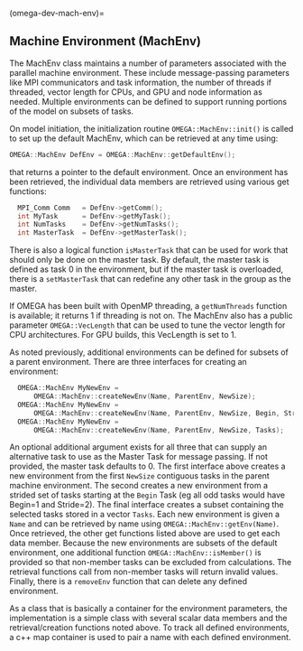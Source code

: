 (omega-dev-mach-env)=

## Machine Environment (MachEnv)

The MachEnv class maintains a number of parameters associated with
the parallel machine environment. These include message-passing parameters
like MPI communicators and task information, the number of threads
if threaded, vector length for CPUs, and GPU and node information as
needed. Multiple environments can be defined to support running portions
of the model on subsets of tasks. 

On model initiation, the initialization routine `OMEGA::MachEnv::init()`
is called to set up the default MachEnv, which can be retrieved at
any time using:
```c++
OMEGA::MachEnv DefEnv = OMEGA::MachEnv::getDefaultEnv();
```
that returns a pointer to the default environment.
Once an environment has been retrieved, the individual data members
are retrieved using various get functions:
```c++
  MPI_Comm Comm   = DefEnv->getComm();
  int MyTask      = DefEnv->getMyTask();
  int NumTasks    = DefEnv->getNumTasks();
  int MasterTask  = DefEnv->getMasterTask();
```
There is also a logical function `isMasterTask` that can be used
for work that should only be done on the master task. By default,
the master task is defined as task 0 in the environment, but if
the master task is overloaded, there is a `setMasterTask` that can
redefine any other task in the group as the master.

If OMEGA has been built with OpenMP threading, a `getNumThreads`
function is available; it returns 1 if threading is not on.
The MachEnv also has a public parameter `OMEGA::VecLength` that can
be used to tune the vector length for CPU architectures. For
GPU builds, this VecLength is set to 1.

As noted previously, additional environments can be defined for
subsets of a parent environment. There are three interfaces for
creating an environment:
```c++
  OMEGA::MachEnv MyNewEnv = 
      OMEGA::MachEnv::createNewEnv(Name, ParentEnv, NewSize);
  OMEGA::MachEnv MyNewEnv = 
      OMEGA::MachEnv::createNewEnv(Name, ParentEnv, NewSize, Begin, Stride);
  OMEGA::MachEnv MyNewEnv = 
      OMEGA::MachEnv::createNewEnv(Name, ParentEnv, NewSize, Tasks);
```
An optional additional argument exists for all three that can supply an
alternative task to use as the Master Task for message passing. If not
provided, the master task defaults to 0. The first interface above
creates a new environment from the first `NewSize` contiguous
tasks in the parent machine environment. The second creates a new
environment from a strided set of tasks starting at the `Begin` Task
(eg all odd tasks would have Begin=1 and Stride=2). The final
interface creates a subset containing the selected tasks stored in
a vector `Tasks`. Each new environment is given a `Name` and can be
retrieved by name using `OMEGA::MachEnv::getEnv(Name)`. Once retrieved,
the other get functions listed above are used to get each data member.
Because the new environments are subsets of the default environment, one
additional function `OMEGA::MachEnv::isMember()` is provided so that
non-member tasks can be excluded from calculations. The retrieval functions
call from non-member tasks will return invalid values. Finally, there is
a `removeEnv` function that can delete any defined environment.

As a class that is basically a container for the environment parameters,
the implementation is a simple class with several scalar data members and
the retrieval/creation functions noted above. To track all defined
environments, a c++ map container is used to pair a name with each
defined environment.  

